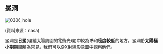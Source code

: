 ## 冕洞

![0306_hole](./static/0306_hole.jpg)

(資料來源︰nasa)

冕洞是**日冕**(環繞太陽周圍的電漿光環)中較為**冷**和**密度較低**的地方。冕洞於**太陽極小期**期間頗為常見，我們可以從X射線影像圖中觀察他們。
